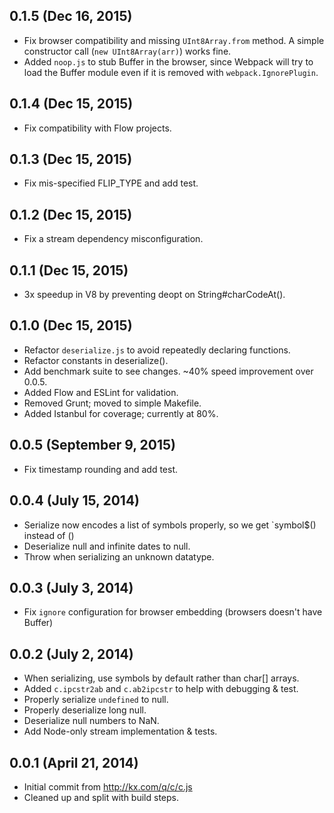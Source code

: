 ## 0.1.5 (Dec 16, 2015)

* Fix browser compatibility and missing `UInt8Array.from` method.
  A simple constructor call (`new UInt8Array(arr)`) works fine.
* Added `noop.js` to stub Buffer in the browser, since Webpack will try to load the Buffer
  module even if it is removed with `webpack.IgnorePlugin`.

## 0.1.4 (Dec 15, 2015)

* Fix compatibility with Flow projects.

## 0.1.3 (Dec 15, 2015)

* Fix mis-specified FLIP_TYPE and add test.

## 0.1.2 (Dec 15, 2015)

* Fix a stream dependency misconfiguration.

## 0.1.1 (Dec 15, 2015)

* 3x speedup in V8 by preventing deopt on String#charCodeAt().

## 0.1.0 (Dec 15, 2015)

* Refactor `deserialize.js` to avoid repeatedly declaring functions.
* Refactor constants in deserialize().
* Add benchmark suite to see changes. ~40% speed improvement over 0.0.5.
* Added Flow and ESLint for validation.
* Removed Grunt; moved to simple Makefile.
* Added Istanbul for coverage; currently at 80%.

## 0.0.5 (September 9, 2015)

* Fix timestamp rounding and add test.

## 0.0.4 (July 15, 2014)

* Serialize now encodes a list of symbols properly, so we get `symbol$() instead of ()
* Deserialize null and infinite dates to null.
* Throw when serializing an unknown datatype.

## 0.0.3 (July 3, 2014)

* Fix `ignore` configuration for browser embedding (browsers doesn't have Buffer)

## 0.0.2 (July 2, 2014)

* When serializing, use symbols by default rather than char[] arrays.
* Added `c.ipcstr2ab` and `c.ab2ipcstr` to help with debugging & test.
* Properly serialize `undefined` to null.
* Properly deserialize long null.
* Deserialize null numbers to NaN.
* Add Node-only stream implementation & tests.

## 0.0.1 (April 21, 2014)

* Initial commit from http://kx.com/q/c/c.js
* Cleaned up and split with build steps.
